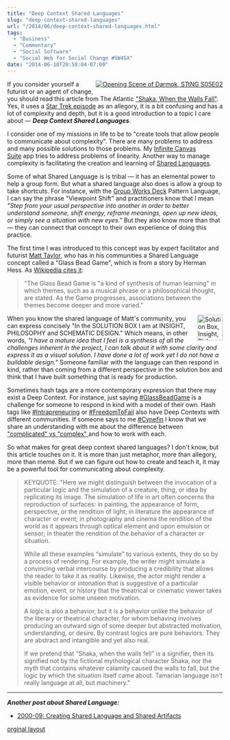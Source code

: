 ```yaml
---
title: "Deep Context Shared Languages"
slug: "deep-context-shared-languages"
url: "/2014/06/deep-context-shared-languages.html"
tags:
  - "Business"
  - "Commentary"
  - "Social Software"
  - "Social Web for Social Change #SW4SX"
date: "2014-06-18T20:58:04-07:00"
---
```

<p class="p1"><span class="s1"> <a class="asset-img-link" href="http://lifewithalacrity.blogs.com/.a/6a00d8341d8bc053ef01b8d1e21095970c-pi" style="float: right;"><img alt="Opening Scene of Darmok, STtNG S05E02" class="asset  asset-image at-xid-6a00d8341d8bc053ef01b8d1e21095970c img-responsive" src="http://lifewithalacrity.blogs.com/.a/6a00d8341d8bc053ef01b8d1e21095970c-320wi" style="margin: 0px 0px 5px 5px;" title="Opening Scene of Darmok, STtNG S05E02" /></a>If you consider yourself a futurist or an agent of change, you should read this article from The Atlantic <a href="http://www.theatlantic.com/entertainment/archive/2014/06/star-trek-tng-and-the-limits-of-language-shaka-when-the-walls-fell/372107/">&quot;Shaka, When the Walls Fall&quot;</a>. Yes, it uses a <a href="https://en.wikipedia.org/wiki/Darmok">Star Trek episode</a> as an allegory, it is a bit confusing and has a lot of complexity and depth, but it is a good introduction to a topic I care about — <em><strong>Deep Context Shared Languages</strong></em>.</span></p>
<p class="p1"><span class="s1">I consider one of my missions in life to be to &quot;create tools that allow people to communicate about complexity&quot;. There are many problems to address and many possible solutions to those problems. My <span class="s2"><a href="https://www.facebook.com/InfiniteCanvasSuite/">Infinite Canvas Suite</a>&#0160;</span>app tries&#0160;to address problems of linearity. Another way to manage complexity is facilitating the creation and learning of <a href="/2009/09/creating-shared-language-and-shared-artiifacts.html">Shared Languages</a>.</span></p>
<p class="p1"><span class="s1">Some of what Shared Language is is tribal — it has an elemental power to help a group form. But what a shared language also does is allow a group to take shortcuts. For instance, with the <a href="https://www.facebook.com/GroupWorksDeck/"><span class="s2">Group Works Deck</span></a> Pattern Language, I can say the phrase &quot;Viewpoint Shift&quot; and practitioners know that I mean <em>&quot;Step from your usual perspective into another in order to better understand someone, shift energy, reframe meanings, open up new ideas, or simply see a situation with new eyes.&quot;</em> But they also know more than that — they can connect that concept to their own experience of doing this practice.</span></p>
<p class="p1"><span class="s1">The first time I was introduced to this concept was by expert facilitator and futurist <a href="https://www.facebook.com/RMattTaylor"><span class="s2">Matt Taylor</span></a>, who has in his communities a Shared Language concept called a &quot;Glass Bead Game&quot;, which is from a story by Herman Hess. As <a href="https://en.wikipedia.org/wiki/The_Glass_Bead_Game">Wikipedia cites it</a>:</span></p>
<blockquote>
<p class="p1"><span class="s1">&quot;The Glass Bead Game is &quot;a kind of synthesis of human learning&quot; in which themes, such as a musical phrase or a philosophical thought, are stated. As the Game progresses, associations between the themes become deeper and more varied.&quot;</span></p>
</blockquote>
<p class="p1"><span class="s1"> <a class="asset-img-link" href="http://lifewithalacrity.blogs.com/.a/6a00d8341d8bc053ef01b8d1e211d8970c-pi" style="float: right;"><img alt="Solution Box, Insight, Philosophy, Schematic Design" class="asset  asset-image at-xid-6a00d8341d8bc053ef01b8d1e211d8970c img-responsive" src="http://lifewithalacrity.blogs.com/.a/6a00d8341d8bc053ef01b8d1e211d8970c-75wi" style="width: 60px; margin: 0px 0px 5px 5px;" title="Solution Box, Insight, Philosophy, Schematic Design" /></a>When you know the shared language of Matt&#39;s community, you can express concisely &quot;In the SOLUTION BOX I am at INSIGHT, PHILOSOPHY and SCHEMATIC DESIGN.&quot; Which means, in other words, <em>&quot;I have a mature idea that I feel is a synthesis of all the challenges inherent in the project, I can talk about it with some clarity and express it as a visual solution. I have done a lot of work yet I do not have a buildable design.&quot;</em> Someone familiar with the language can then respond in kind, rather than coming from a different perspective in the solution box and think that I have built something that is ready for production.</span></p>
<p class="p1"><span class="s1">Sometimes hash tags are a more contemporary expression that there may exist a Deep Context. For instance, just saying <a href="https://www.facebook.com/hashtag/glassbeadgame?source=feed_text&amp;story_id=10152490318630540"><span class="s3">#‎</span><span class="s4">GlassBeadGame</span></a> is a challenge for someone to respond in kind with a model of their own. Hash tags like <a href="https://www.facebook.com/hashtag/intrapreneuring?source=feed_text&amp;story_id=10152490318630540"><span class="s3">#‎</span><span class="s4">Intrapreneuring</span></a> or <a href="https://www.facebook.com/hashtag/freedomtofail?source=feed_text&amp;story_id=10152490318630540"><span class="s3">#‎</span><span class="s4">FreedomToFail</span></a> also have&#0160;Deep Contexts with different communities. If someone says to me <a href="https://www.facebook.com/hashtag/cynefin?source=feed_text&amp;story_id=10152490318630540"><span class="s3">#‎</span><span class="s4">Cynefin</span></a> I know that we share an understanding with me about the difference between <a href="https://en.wikipedia.org/wiki/Cynefin_Framework">&quot;complicated&quot; vs &quot;complex&quot; </a>and how to work with each.</span></p>
<p class="p1"><span class="s1">So what makes for great deep context shared languages? I don&#39;t know, but this article touches on it. It is more than just metaphor, more than allegory, more than meme. But if we can figure out how to create and teach it, it may be a powerful tool for communicating about complexity.</span></p>
<blockquote>
<p class="p1"><span class="s1">KEYQUOTE: &quot;Here we might distinguish between the invocation of a particular logic and the simulation of a creature, thing, or idea by replicating its image. The simulation of life in art often concerns the reproduction of surfaces: in painting, the appearance of form, perspective, or the rendition of light; in literature the appearance of character or event; in photography and cinema the rendition of the world as it appears through optical element and upon emulsion or sensor; in theater the rendition of the behavior of a character or situation.</span></p>
<p class="p1"><span class="s1">While all these examples “simulate” to various extents, they do so by a process of rendering. For example, the writer might simulate a convincing verbal intercourse by producing a credibility that allows the reader to take it as reality. Likewise, the actor might render a visible behavior or intonation that is suggestive of a particular emotion, event, or history that the theatrical or cinematic viewer takes as evidence for some unseen motivation.</span></p>
<p class="p1"><span class="s1">A logic is also a behavior, but it is a behavior unlike the behavior of the literary or theatrical character, for whom behaving involves producing an outward sign of some deeper but abstracted motivation, understanding, or desire. By contrast logics are pure behaviors. They are abstract and intangible and yet also real.</span></p>
<p class="p2"><span class="s1">If we pretend that “Shaka, when the walls fell” is a signifier, then its signified&#0160;not by the fictional mythological character Shaka, nor the myth that contains whatever calamity caused the walls to fall, but the logic by which the situation itself came about. Tamarian language isn’t really language at all, but machinery.&quot;</span></p>
</blockquote>
<hr />
<p><em><strong>Another post about Shared Language:</strong></em></p>
<ul>
<li><a href="/2009/09/creating-shared-language-and-shared-artiifacts.html">2000-09: Creating Shared Language and Shared Artifacts</a></li>
</ul>
<p class="previous"><a href="/previous/2014/06/deep-context-shared-languages.html" rel="syndication">orginal layout</a></p>
